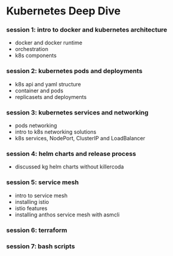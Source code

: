 # Kubernetes Deep Dive

### session 1: intro to docker and kubernetes architecture
 - docker and docker runtime
 - orchestration 
 - k8s components

### session 2: kubernetes pods and deployments
 - k8s api and yaml structure
 - container and pods
 - replicasets and deployments

### session 3: kubernetes services and networking
- pods networking
- intro to k8s networking solutions
- k8s services, NodePort, ClusterIP and LoadBalancer

### session 4: helm charts and release process

- discussed kg helm charts without killercoda 

### session 5: service mesh
- intro to service mesh
- installing istio
- istio features
- installing anthos service mesh with asmcli

### session 6: terraform

### session 7: bash scripts
